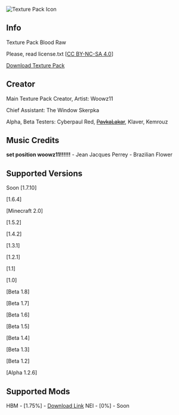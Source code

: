 ![Texture Pack Icon](../main/gui/crash_logo.png)

## Info

Texture Pack Blood Raw

Please, read license.txt [[CC BY-NC-SA 4.0](https://creativecommons.org/licenses/by-nc-sa/4.0/)]

[Download Texture Pack](https://github.com/Woowz11/BloodRaw-Minecraft/releases)

## Creator

Main Texture Pack Creator, Artist: Woowz11

Chief Assistant: The Window Skerpka

Alpha, Beta Testers: Cyberpaul Red, ~~[PavkaLakar](https://github.com/PavkaLakar)~~, Klaver, Kemrouz

## Music Credits

**set position woowz11!!!!!!** - Jean Jacques Perrey - Brazilian Flower

## Supported Versions

Soon [1.7.10]

[1.6.4]

[Minecraft 2.0]

[1.5.2]

[1.4.2]

[1.3.1]

[1.2.1]

[1.1]

[1.0]

[Beta 1.8]

[Beta 1.7]

[Beta 1.6]

[Beta 1.5]

[Beta 1.4]

[Beta 1.3]

[Beta 1.2]

[Alpha 1.2.6]

## Supported Mods

HBM - [1.75%] - [Download Link](https://www.curseforge.com/minecraft/mc-mods/hbms-nuclear-tech-mod)
NEI - [0%] - Soon